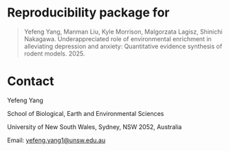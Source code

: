 # Reproducibility package for

> Yefeng Yang, Manman Liu, Kyle Morrison, Malgorzata Lagisz, Shinichi Nakagawa. Underappreciated role of environmental enrichment in alleviating depression and anxiety: Quantitative evidence synthesis of rodent models. 2025.

# Contact

Yefeng Yang

School of Biological, Earth and Environmental Sciences

University of New South Wales, Sydney, NSW 2052, Australia

Email:  yefeng.yang1@unsw.edu.au
